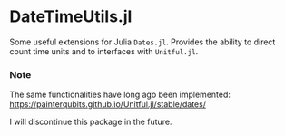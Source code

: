 # DateTimeUtils.jl


Some useful extensions for Julia `Dates.jl`.
Provides the ability to direct count time units and to interfaces with `Unitful.jl`.


### Note

The same functionalities have long ago been implemented:
https://painterqubits.github.io/Unitful.jl/stable/dates/

I will discontinue this package in the future.